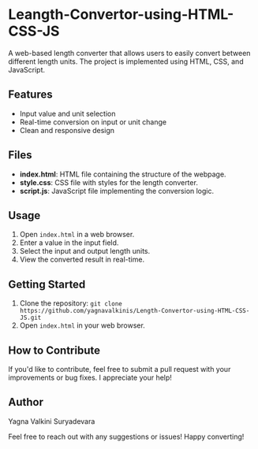 # Leangth-Convertor-using-HTML-CSS-JS
A web-based length converter that allows users to easily convert between different length units. The project is implemented using HTML, CSS, and JavaScript.

## Features
- Input value and unit selection
- Real-time conversion on input or unit change
- Clean and responsive design

## Files
- **index.html**: HTML file containing the structure of the webpage.
- **style.css**: CSS file with styles for the length converter.
- **script.js**: JavaScript file implementing the conversion logic.

## Usage
1. Open `index.html` in a web browser.
2. Enter a value in the input field.
3. Select the input and output length units.
4. View the converted result in real-time.

## Getting Started
1. Clone the repository: `git clone https://github.com/yagnavalkinis/Length-Convertor-using-HTML-CSS-JS.git`
2. Open `index.html` in your web browser.

## How to Contribute
If you'd like to contribute, feel free to submit a pull request with your improvements or bug fixes. I appreciate your help!

## Author
Yagna Valkini Suryadevara

Feel free to reach out with any suggestions or issues!
Happy converting!
